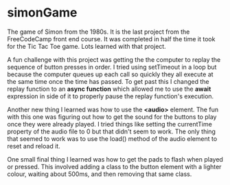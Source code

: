 # simonGame

The game of Simon from the 1980s. It is the last project from the FreeCodeCamp front end course.
It was completed in half the time it took for the Tic Tac Toe game. Lots learned with that project.

A fun challenge with this project was getting the the computer to replay the sequence of button presses in order. I tried using setTimeout in a loop but because the computer queues up each call so quickly they all execute at the same time once the time has passed.
To get past this I changed the replay function to an **async function** which allowed me to use the **await** expression in side of it to properly pause the replay function's execution.

Another new thing I learned was how to use the **\<audio\>** element. The fun with this one was figuring out how to get the sound for the buttons to play once they were already played. I tried things like setting the currentTime property of the audio file to 0 but that didn't seem to work. The only thing that seemed to work was to use the load() method of the audio element to reset and reload it.
  
One small final thing I learned was how to get the pads to flash when played or pressed. This involved adding a class to the button element with a lighter colour, waiting about 500ms, and then removing that same class.

